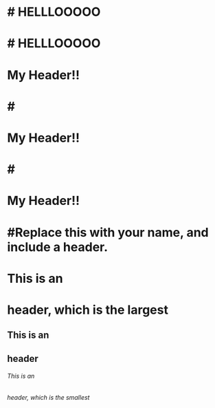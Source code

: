 <h1># HELLLOOOOO <h1>
<h1># HELLLOOOOO <h1>
<h1> My Header!! <h1>
#<h1> My Header!! <h1>
#<h1> My Header!! <h1>
  
#Replace this with your name, and include a header.
# This is an <h1> header, which is the largest
## This is an <h2> header
###### This is an <h6> header, which is the smallest
